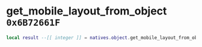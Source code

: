 # get_mobile_layout_from_object `0x6B72661F`

```lua
local result --[[ integer ]] = natives.object.get_mobile_layout_from_object(_unk0 --[[ integer ]])
```